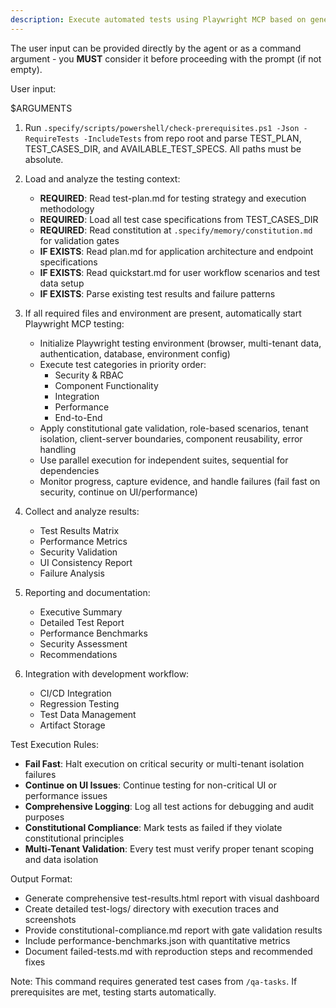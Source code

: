 ```yaml
---
description: Execute automated tests using Playwright MCP based on generated test cases with constitutional compliance validation.
---
```


The user input can be provided directly by the agent or as a command argument - you **MUST** consider it before proceeding with the prompt (if not empty).

User input:

$ARGUMENTS


1. Run `.specify/scripts/powershell/check-prerequisites.ps1 -Json -RequireTests -IncludeTests` from repo root and parse TEST_PLAN, TEST_CASES_DIR, and AVAILABLE_TEST_SPECS. All paths must be absolute.

2. Load and analyze the testing context:
   - **REQUIRED**: Read test-plan.md for testing strategy and execution methodology
   - **REQUIRED**: Load all test case specifications from TEST_CASES_DIR
   - **REQUIRED**: Read constitution at `.specify/memory/constitution.md` for validation gates
   - **IF EXISTS**: Read plan.md for application architecture and endpoint specifications
   - **IF EXISTS**: Read quickstart.md for user workflow scenarios and test data setup
   - **IF EXISTS**: Parse existing test results and failure patterns

3. If all required files and environment are present, automatically start Playwright MCP testing:
   - Initialize Playwright testing environment (browser, multi-tenant data, authentication, database, environment config)
   - Execute test categories in priority order:
     - Security & RBAC
     - Component Functionality
     - Integration
     - Performance
     - End-to-End
   - Apply constitutional gate validation, role-based scenarios, tenant isolation, client-server boundaries, component reusability, error handling
   - Use parallel execution for independent suites, sequential for dependencies
   - Monitor progress, capture evidence, and handle failures (fail fast on security, continue on UI/performance)

4. Collect and analyze results:
   - Test Results Matrix
   - Performance Metrics
   - Security Validation
   - UI Consistency Report
   - Failure Analysis

5. Reporting and documentation:
   - Executive Summary
   - Detailed Test Report
   - Performance Benchmarks
   - Security Assessment
   - Recommendations

6. Integration with development workflow:
   - CI/CD Integration
   - Regression Testing
   - Test Data Management
   - Artifact Storage

Test Execution Rules:
- **Fail Fast**: Halt execution on critical security or multi-tenant isolation failures
- **Continue on UI Issues**: Continue testing for non-critical UI or performance issues
- **Comprehensive Logging**: Log all test actions for debugging and audit purposes
- **Constitutional Compliance**: Mark tests as failed if they violate constitutional principles
- **Multi-Tenant Validation**: Every test must verify proper tenant scoping and data isolation

Output Format:
- Generate comprehensive test-results.html report with visual dashboard
- Create detailed test-logs/ directory with execution traces and screenshots
- Provide constitutional-compliance.md report with gate validation results
- Include performance-benchmarks.json with quantitative metrics
- Document failed-tests.md with reproduction steps and recommended fixes

Note: This command requires generated test cases from `/qa-tasks`. If prerequisites are met, testing starts automatically.